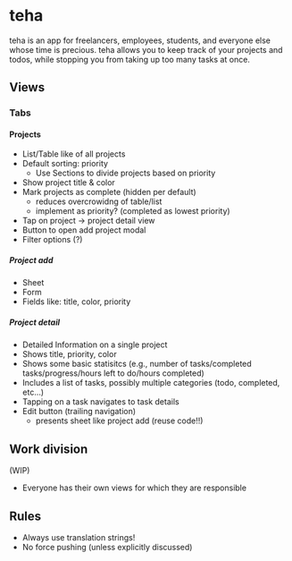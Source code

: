 # teha

teha is an app for freelancers, employees, students, and everyone else whose time is precious.
teha allows you to keep track of your projects and todos, while stopping you from taking up too many tasks at once.


## Views
### Tabs

#### Projects
- List/Table like of all projects
- Default sorting: priority
  - Use Sections to divide projects based on priority
- Show project title & color
- Mark projects as complete (hidden per default)
  - reduces overcrowidng of table/list 
  - implement as priority? (completed as lowest priority)
- Tap on project -> project detail view
- Button to open add project modal
- Filter options (?)

##### Project add
- Sheet
- Form
- Fields like: title, color, priority

##### Project detail
- Detailed Information on a single project
- Shows title, priority, color
- Shows some basic statisitcs (e.g., number of tasks/completed tasks/progress/hours left to do/hours completed)
- Includes a list of tasks, possibly multiple categories (todo, completed, etc...)
- Tapping on a task navigates to task details
- Edit button (trailing navigation)
  - presents sheet like project add (reuse code!!)   

## Work division
(WIP)
- Everyone has their own views for which they are responsible


## Rules
- Always use translation strings!
- No force pushing (unless explicitly discussed)

